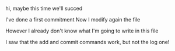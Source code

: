 hi, maybe this time we'll succed

I've done a first commitment
Now I modify again the file

However I already don't know what I'm going to write in this file

I saw that the add and commit commands work, but not the log one!
